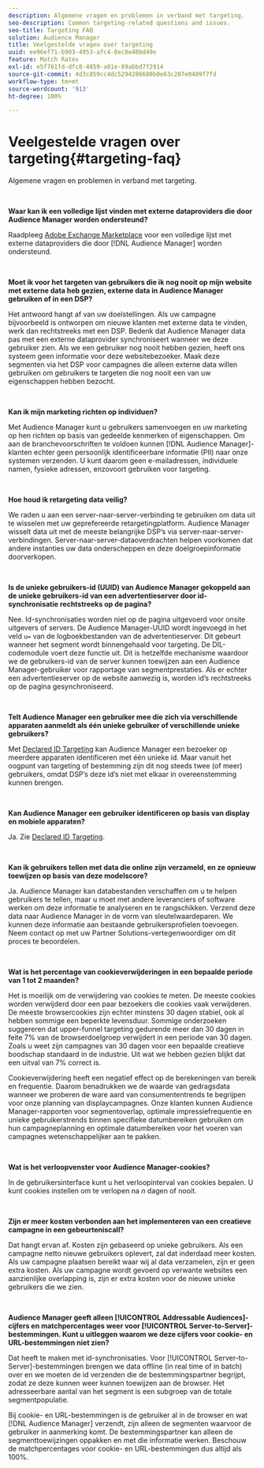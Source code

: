 ```yaml
---
description: Algemene vragen en problemen in verband met targeting.
seo-description: Common targeting-related questions and issues.
seo-title: Targeting FAQ
solution: Audience Manager
title: Veelgestelde vragen over targeting
uuid: ee96ef71-b903-4953-afc4-8ec8e48bd49e
feature: Match Rates
exl-id: e5f761fd-dfc8-4859-a81e-89abbd7f2914
source-git-commit: 4d3c859cc4dc5294286680b0e63c287e0409f7fd
workflow-type: tm+mt
source-wordcount: '913'
ht-degree: 100%

---
```


# Veelgestelde vragen over targeting{#targeting-faq}

Algemene vragen en problemen in verband met targeting.

<br>

<!-- 

faq_targeting.xml

 -->

**Waar kan ik een volledige lijst vinden met externe dataproviders die door Audience Manager worden ondersteund?**

Raadpleeg [Adobe Exchange Marketplace](https://exchange.adobe.com/experiencecloud.html) voor een volledige lijst met externe dataproviders die door [!DNL Audience Manager] worden ondersteund.

<br>

**Moet ik voor het targeten van gebruikers die ik nog nooit op mijn website met externe data heb gezien, externe data in Audience Manager gebruiken of in een DSP?**

Het antwoord hangt af van uw doelstellingen. Als uw campagne bijvoorbeeld is ontworpen om nieuwe klanten met externe data te vinden, werk dan rechtstreeks met een DSP. Bedenk dat Audience Manager data pas met een externe dataprovider synchroniseert wanneer we deze gebruiker zien. Als we een gebruiker nog nooit hebben gezien, heeft ons systeem geen informatie voor deze websitebezoeker. Maak deze segmenten via het DSP voor campagnes die alleen externe data willen gebruiken om gebruikers te targeten die nog nooit een van uw eigenschappen hebben bezocht.

<br>

**Kan ik mijn marketing richten op individuen?**

Met Audience Manager kunt u gebruikers samenvoegen en uw marketing op hen richten op basis van gedeelde kenmerken of eigenschappen. Om aan de branchevoorschriften te voldoen kunnen [!DNL Audience Manager]-klanten echter geen persoonlijk identificeerbare informatie (PII) naar onze systemen verzenden. U kunt daarom geen e-mailadressen, individuele namen, fysieke adressen, enzovoort gebruiken voor targeting.

<br>

**Hoe houd ik retargeting data veilig?**

We raden u aan een server-naar-server-verbinding te gebruiken om data uit te wisselen met uw geprefereerde retargetingplatform. Audience Manager wisselt data uit met de meeste belangrijke DSP’s via server-naar-server-verbindingen. Server-naar-server-dataoverdrachten helpen voorkomen dat andere instanties uw data onderscheppen en deze doelgroepinformatie doorverkopen.

<br>

**Is de unieke gebruikers-id (UUID) van Audience Manager gekoppeld aan de unieke gebruikers-id van een advertentieserver door id-synchronisatie rechtstreeks op de pagina?**

Nee. Id-synchronisaties worden niet op de pagina uitgevoerd voor onsite uitgevers of servers. De Audience Manager-UUID wordt ingevoegd in het veld `u=` van de logboekbestanden van de advertentieserver. Dit gebeurt wanneer het segment wordt binnengehaald voor targeting. De DIL-codemodule voert deze functie uit. Dit is hetzelfde mechanisme waardoor we de gebruikers-id van de server kunnen toewijzen aan een Audience Manager-gebruiker voor rapportage van segmentprestaties. Als er echter een advertentieserver op de website aanwezig is, worden id’s rechtstreeks op de pagina gesynchroniseerd.

<br>

**Telt Audience Manager een gebruiker mee die zich via verschillende apparaten aanmeldt als één unieke gebruiker of verschillende unieke gebruikers?**

Met [Declared ID Targeting](../features/declared-ids.md#declared-id-targeting) kan Audience Manager een bezoeker op meerdere apparaten identificeren met één unieke id. Maar vanuit het oogpunt van targeting of bestemming zijn dit nog steeds twee (of meer) gebruikers, omdat DSP’s deze id’s niet met elkaar in overeenstemming kunnen brengen.

<br>

**Kan Audience Manager een gebruiker identificeren op basis van display en mobiele apparaten?**

Ja. Zie [Declared ID Targeting](../features/declared-ids.md#declared-id-targeting).

<br>

**Kan ik gebruikers tellen met data die online zijn verzameld, en ze opnieuw toewijzen op basis van deze modelscore?**

Ja. Audience Manager kan databestanden verschaffen om u te helpen gebruikers te tellen, maar u moet met andere leveranciers of software werken om deze informatie te analyseren en te rangschikken. Verzend deze data naar Audience Manager in de vorm van sleutelwaardeparen. We kunnen deze informatie aan bestaande gebruikersprofielen toevoegen. Neem contact op met uw Partner Solutions-vertegenwoordiger om dit proces te beoordelen.

<br>

**Wat is het percentage van cookieverwijderingen in een bepaalde periode van 1 tot 2 maanden?**

Het is moeilijk om de verwijdering van cookies te meten. De meeste cookies worden verwijderd door een paar bezoekers die cookies vaak verwijderen. De meeste browsercookies zijn echter minstens 30 dagen stabiel, ook al hebben sommige een beperkte levensduur. Sommige onderzoeken suggereren dat upper-funnel targeting gedurende meer dan 30 dagen in feite 7% van de browserdoelgroep verwijdert in een periode van 30 dagen. Zoals u weet zijn campagnes van 30 dagen voor een bepaalde creatieve boodschap standaard in de industrie. Uit wat we hebben gezien blijkt dat een uitval van 7% correct is.

Cookieverwijdering heeft een negatief effect op de berekeningen van bereik en frequentie. Daarom benadrukken we de waarde van gedragsdata wanneer we proberen de ware aard van consumententrends te begrijpen voor onze planning van displaycampagnes. Onze klanten kunnen Audience Manager-rapporten voor segmentoverlap, optimale impressiefrequentie en unieke gebruikerstrends binnen specifieke datumbereiken gebruiken om hun campagneplanning en optimale datumbereiken voor het voeren van campagnes wetenschappelijker aan te pakken.

<br>

**Wat is het verloopvenster voor Audience Manager-cookies?**

In de gebruikersinterface kunt u het verloopinterval van cookies bepalen. U kunt cookies instellen om te verlopen na *n* dagen of nooit.

<br>

**Zijn er meer kosten verbonden aan het implementeren van een creatieve campagne in een gebeurteniscall?**

Dat hangt ervan af. Kosten zijn gebaseerd op unieke gebruikers. Als een campagne netto nieuwe gebruikers oplevert, zal dat inderdaad meer kosten. Als uw campagne plaatsen bereikt waar wij al data verzamelen, zijn er geen extra kosten. Als uw campagne wordt gevoerd op verwante websites een aanzienlijke overlapping is, zijn er extra kosten voor de nieuwe unieke gebruikers die we zien.

<br>

**Audience Manager geeft alleen [!UICONTROL Addressable Audiences]-cijfers en matchpercentages weer voor [!UICONTROL Server-to-Server]-bestemmingen. Kunt u uitleggen waarom we deze cijfers voor cookie- en URL-bestemmingen niet zien?**

Dat heeft te maken met id-synchronisaties. Voor [!UICONTROL Server-to-Server]-bestemmingen brengen we data offline (in real time of in batch) over en we moeten de id verzenden die de bestemmingspartner begrijpt, zodat ze deze kunnen weer kunnen toewijzen aan de browser. Het adresseerbare aantal van het segment is een subgroep van de totale segmentpopulatie.

Bij cookie- en URL-bestemmingen is de gebruiker al in de browser en wat [!DNL Audience Manager] verzendt, zijn alleen de segmenten waarvoor de gebruiker in aanmerking komt. De bestemmingspartner kan alleen de segmenttoewijzingen oppakken en met die informatie werken. Beschouw de matchpercentages voor cookie- en URL-bestemmingen dus altijd als 100%.
